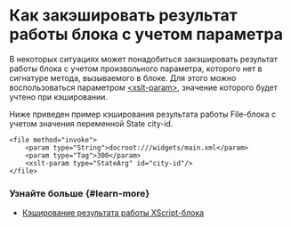 # Как закэшировать результат работы блока с учетом параметра

В некоторых ситуациях может понадобиться закэшировать результат работы блока с учетом произвольного параметра, которого нет в сигнатуре метода, вызываемого в блоке. Для этого можно воспользоваться параметром [\<xslt-param\>](../reference/xslt-param.md), значение которого будет учтено при кэшировании.

Ниже приведен пример кэширования результата работы File-блока с учетом значения переменной State city-id.

```
<file method="invoke">
    <param type="String">docroot:///widgets/main.xml</param>
    <param type="Tag">300</param>
    <xslt-param type="StateArg" id="city-id"/>
</file>
```

### Узнайте больше {#learn-more}
* [Кэширование результата работы XScript-блока](../concepts/block-results-caching.md)